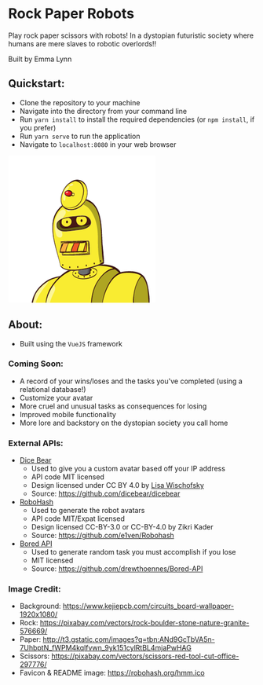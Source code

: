 # Rock Paper Robots

Play rock paper scissors with robots! 
In a dystopian futuristic society where humans are mere slaves to
robotic overlords!!

Built by Emma Lynn

## Quickstart:
* Clone the repository to your machine
* Navigate into the directory from your command line
* Run `yarn install` to install the required dependencies (or `npm install`, if you prefer)
* Run `yarn serve` to run the application
* Navigate to `localhost:8080` in your web browser

<img src="src/assets/robot.png"/>

## About:
* Built using the `VueJS` framework

### Coming Soon:
* A record of your wins/loses and the tasks you've completed (using a relational database!)
* Customize your avatar
* More cruel and unusual tasks as consequences for losing
* Improved mobile functionality
* More lore and backstory on the dystopian society you call home

### External APIs:
* [Dice Bear](https://www.dicebear.com/styles/adventurer)
  * Used to give you a custom avatar based off your IP address
  * API code MIT licensed
  * Design licensed under CC BY 4.0
  by [Lisa Wischofsky](https://www.instagram.com/lischi_art/)
  * Source: https://github.com/dicebear/dicebear
* [RoboHash](https://robohash.org/)
  * Used to generate the robot avatars
  * API code MIT/Expat licensed
  * Design licensed CC-BY-3.0 or CC-BY-4.0 by Zikri Kader
  * Source: https://github.com/e1ven/Robohash
* [Bored API](http://www.boredapi.com/)
  * Used to generate random task you must accomplish if you lose
  * MIT licensed
  * Source: https://github.com/drewthoennes/Bored-API

### Image Credit:
* Background: https://www.kejiepcb.com/circuits_board-wallpaper-1920x1080/
* Rock: https://pixabay.com/vectors/rock-boulder-stone-nature-granite-576669/
* Paper: http://t3.gstatic.com/images?q=tbn:ANd9GcTbVA5n-7UhbptN_fWPM4kqlfvwn_9yk151cylRtBL4mjaPwHAG
* Scissors: https://pixabay.com/vectors/scissors-red-tool-cut-office-297776/
* Favicon & README image: https://robohash.org/hmm.ico
